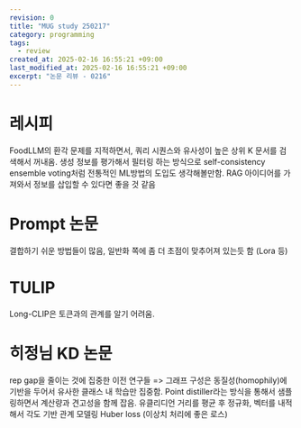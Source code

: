 ```yaml
---
revision: 0
title: "MUG study 250217"
category: programming
tags:
  - review
created_at: 2025-02-16 16:55:21 +09:00
last_modified_at: 2025-02-16 16:55:21 +09:00
excerpt: "논문 리뷰 - 0216"
---
```


# 레시피

FoodLLM의 환각 문제를 지적하면서, 쿼리 시퀀스와 유사성이 높은 상위 K 문서를 검색해서 꺼내옴. 생성 정보를 평가해서 필터링 하는 방식으로 self-consistency ensemble voting처럼 전통적인 ML방법의 도입도 생각해볼만함. RAG 아이디어를 가져와서 정보를 삽입할 수 있다면 좋을 것 같음





# Prompt 논문

결합하기 쉬운 방법들이 많음, 일반화 쪽에 좀 더 초점이 맞추어져 있는듯 함 (Lora 등)


# TULIP
Long-CLIP은 토큰과의 관계를 알기 어려움.

# 히정님 KD 논문
rep gap을 줄이는 것에 집중한 이전 연구들 => 그래프 구성은 동질성(homophily)에 기반을 두어서 유사한 클래스 내 학습만 집중함. Point distiller라는 방식을 통해서 샘플링하면서 계산량과 견고성을 함께 잡음.
유클리디언 거리를 평균 후 정규화, 벡터를 내적해서 각도 기반 관계 모델링
Huber loss (이상치 처리에 좋은 로스)